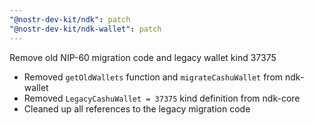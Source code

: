 ```yaml
---
"@nostr-dev-kit/ndk": patch
"@nostr-dev-kit/ndk-wallet": patch
---
```


Remove old NIP-60 migration code and legacy wallet kind 37375

- Removed `getOldWallets` function and `migrateCashuWallet` from ndk-wallet
- Removed `LegacyCashuWallet = 37375` kind definition from ndk-core
- Cleaned up all references to the legacy migration code